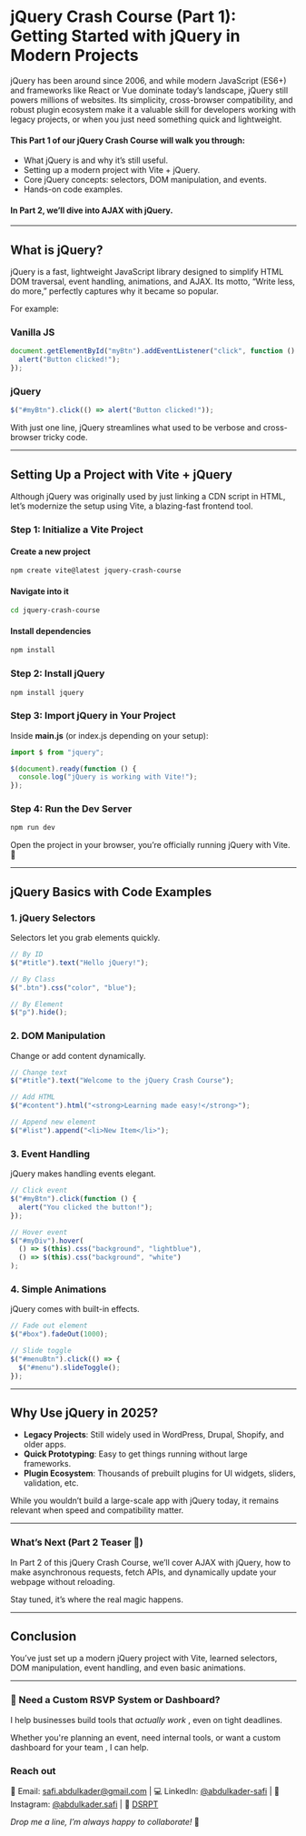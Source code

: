 # jQuery Crash Course (Part 1): Getting Started with jQuery in Modern Projects

jQuery has been around since 2006, and while modern JavaScript (ES6+) and frameworks like React or Vue dominate today’s landscape, jQuery still powers millions of websites. Its simplicity, cross-browser compatibility, and robust plugin ecosystem make it a valuable skill for developers working with legacy projects, or when you just need something quick and lightweight.

#### This Part 1 of our jQuery Crash Course will walk you through:

- What jQuery is and why it’s still useful.
- Setting up a modern project with Vite + jQuery.
- Core jQuery concepts: selectors, DOM manipulation, and events.
- Hands-on code examples.

#### In Part 2, we’ll dive into AJAX with jQuery.

---

## What is jQuery?

jQuery is a fast, lightweight JavaScript library designed to simplify HTML DOM traversal, event handling, animations, and AJAX. Its motto, “Write less, do more,” perfectly captures why it became so popular.

For example:

### Vanilla JS

```javascript
document.getElementById("myBtn").addEventListener("click", function () {
  alert("Button clicked!");
});
```

### jQuery

```javascript
$("#myBtn").click(() => alert("Button clicked!"));
```

With just one line, jQuery streamlines what used to be verbose and cross-browser tricky code.

---

## Setting Up a Project with Vite + jQuery

Although jQuery was originally used by just linking a CDN script in HTML, let’s modernize the setup using Vite, a blazing-fast frontend tool.

### Step 1: Initialize a Vite Project

#### Create a new project

```bash
npm create vite@latest jquery-crash-course
```

#### Navigate into it

```bash
cd jquery-crash-course
```

#### Install dependencies

```bash
npm install
```

### Step 2: Install jQuery

```bash
npm install jquery
```

### Step 3: Import jQuery in Your Project

Inside **main.js** (or index.js depending on your setup):

```javascript
import $ from "jquery";

$(document).ready(function () {
  console.log("jQuery is working with Vite!");
});
```

### Step 4: Run the Dev Server

```bash
npm run dev
```

Open the project in your browser, you’re officially running jQuery with Vite. 🚀

---

## jQuery Basics with Code Examples

### 1. jQuery Selectors

Selectors let you grab elements quickly.

```javascript
// By ID
$("#title").text("Hello jQuery!");

// By Class
$(".btn").css("color", "blue");

// By Element
$("p").hide();
```

### 2. DOM Manipulation

Change or add content dynamically.

```javascript
// Change text
$("#title").text("Welcome to the jQuery Crash Course");

// Add HTML
$("#content").html("<strong>Learning made easy!</strong>");

// Append new element
$("#list").append("<li>New Item</li>");
```

### 3. Event Handling

jQuery makes handling events elegant.

```javascript
// Click event
$("#myBtn").click(function () {
  alert("You clicked the button!");
});

// Hover event
$("#myDiv").hover(
  () => $(this).css("background", "lightblue"),
  () => $(this).css("background", "white")
);
```

### 4. Simple Animations

jQuery comes with built-in effects.

```javascript
// Fade out element
$("#box").fadeOut(1000);

// Slide toggle
$("#menuBtn").click(() => {
  $("#menu").slideToggle();
});
```

---

## Why Use jQuery in 2025?

- **Legacy Projects**: Still widely used in WordPress, Drupal, Shopify, and older apps.
- **Quick Prototyping**: Easy to get things running without large frameworks.
- **Plugin Ecosystem**: Thousands of prebuilt plugins for UI widgets, sliders, validation, etc.

While you wouldn’t build a large-scale app with jQuery today, it remains relevant when speed and compatibility matter.

---

### What’s Next (Part 2 Teaser 🚀)

In Part 2 of this jQuery Crash Course, we’ll cover AJAX with jQuery, how to make asynchronous requests, fetch APIs, and dynamically update your webpage without reloading.

Stay tuned, it’s where the real magic happens.

---

## Conclusion

You’ve just set up a modern jQuery project with Vite, learned selectors, DOM manipulation, event handling, and even basic animations.

---

### 🤝 Need a Custom RSVP System or Dashboard?

I help businesses build tools that _actually work_ , even on tight deadlines.

Whether you're planning an event, need internal tools, or want a custom dashboard for your team , I can help.

### Reach out

📧 Email: [safi.abdulkader@gmail.com](mailto:safi.abdulkader@gmail.com) | 💻 LinkedIn: [@abdulkader-safi](https://www.linkedin.com/in/abdulkader-safi/) | 📱 Instagram: [@abdulkader.safi](https://www.instagram.com/abdulkader.safi/) | 🏢 [DSRPT](https://www.dsrpt.com.au/kw/contact)

_Drop me a line, I’m always happy to collaborate!_ 🚀
